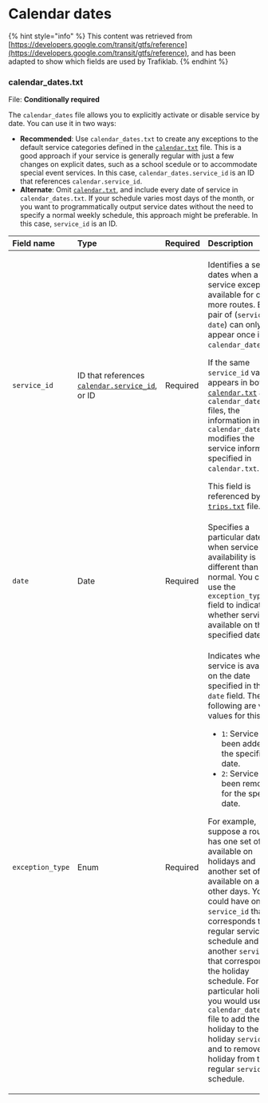 # Calendar dates

{% hint style="info" %}
This content was retrieved from [https://developers.google.com/transit/gtfs/reference](https://developers.google.com/transit/gtfs/reference), and has been adapted to show which fields are used by Trafiklab.
{% endhint %}

### calendar\_dates.txt <a id="calendar_datestxt"></a>

File: **Conditionally required**

The `calendar_dates` file allows you to explicitly activate or disable service by date. You can use it in two ways:

* **Recommended**: Use `calendar_dates.txt` to create any exceptions to the default service categories defined in the [`calendar.txt`]() file. This is a good approach if your service is generally regular with just a few changes on explicit dates, such as a school scedule or to accommodate special event services. In this case, `calendar_dates.service_id` is an ID that references `calendar.service_id`.
* **Alternate**: Omit [`calendar.txt`](), and include every date of service in `calendar_dates.txt`. If your schedule varies most days of the month, or you want to programmatically output service dates without the need to specify a normal weekly schedule, this approach might be preferable. In this case, `service_id` is an ID.

<table>
  <thead>
    <tr>
      <th style="text-align:left">Field name</th>
      <th style="text-align:left">Type</th>
      <th style="text-align:left">Required</th>
      <th style="text-align:left">Description</th>
    </tr>
  </thead>
  <tbody>
    <tr>
      <td style="text-align:left"><code>service_id</code>
      </td>
      <td style="text-align:left">ID that references <a href><code>calendar.service_id</code></a>, or ID</td>
      <td
      style="text-align:left">Required</td>
        <td style="text-align:left">
          <p>Identifies a set of dates when a service exception is available for one
            or more routes. Each pair of (<code>service_id</code>, <code>date</code>)
            can only appear once in <code>calendar_dates.txt</code>.</p>
          <p>If the same <code>service_id</code> value appears in both the <a href><code>calendar.txt</code></a> and <code>calendar_dates.txt</code> files,
            the information in <code>calendar_dates.txt</code> modifies the service information
            specified in <code>calendar.txt</code>.</p>
          <p>This field is referenced by the <a href><code>trips.txt</code></a> file.</p>
        </td>
    </tr>
    <tr>
      <td style="text-align:left"><code>date</code>
      </td>
      <td style="text-align:left">Date</td>
      <td style="text-align:left">Required</td>
      <td style="text-align:left">Specifies a particular date when service availability is different than
        normal. You can use the <code>exception_type</code> field to indicate whether
        service is available on the specified date.</td>
    </tr>
    <tr>
      <td style="text-align:left"><code>exception_type</code>
      </td>
      <td style="text-align:left">Enum</td>
      <td style="text-align:left">Required</td>
      <td style="text-align:left">
        <p>Indicates whether service is available on the date specified in the <code>date</code> field.
          The following are valid values for this field:</p>
        <ul>
          <li><code>1</code>: Service has been added for the specified date.</li>
          <li><code>2</code>: Service has been removed for the specified date.</li>
        </ul>
        <p>For example, suppose a route has one set of trips available on holidays
          and another set of trips available on all other days. You could have one <code>service_id</code> that
          corresponds to the regular service schedule and another <code>service_id</code> that
          corresponds to the holiday schedule. For a particular holiday, you would
          use the <code>calendar_dates.txt</code> file to add the holiday to the holiday <code>service_id</code> and
          to remove the holiday from the regular <code>service_id</code> schedule.</p>
      </td>
    </tr>
  </tbody>
</table>